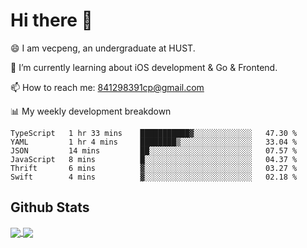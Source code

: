 
# Hi there 👋
😄 I am vecpeng, an undergraduate at HUST.

🌱 I’m currently learning about iOS development & Go & Frontend.

📫 How to reach me: 841298391cp@gmail.com

📊 My weekly development breakdown
<!--START_SECTION:waka-->

```text
TypeScript   1 hr 33 mins    ███████████▓░░░░░░░░░░░░░   47.30 %
YAML         1 hr 4 mins     ████████▒░░░░░░░░░░░░░░░░   33.04 %
JSON         14 mins         ██░░░░░░░░░░░░░░░░░░░░░░░   07.57 %
JavaScript   8 mins          █░░░░░░░░░░░░░░░░░░░░░░░░   04.37 %
Thrift       6 mins          ▓░░░░░░░░░░░░░░░░░░░░░░░░   03.27 %
Swift        4 mins          ▓░░░░░░░░░░░░░░░░░░░░░░░░   02.18 %
```

<!--END_SECTION:waka-->

## Github Stats
<a href="https://github.com/anuraghazra/github-readme-stats">
  <img align="center" src="https://github-readme-stats.vercel.app/api?username=vecpeng&count_private=true&hide=stars" />
</a>
<a href="https://github.com/anuraghazra/convoychat">
  <img align="center" src="https://github-readme-stats.vercel.app/api/top-langs/?username=vecpeng&layout=compact" />
</a>

